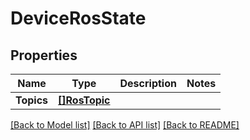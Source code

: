 # DeviceRosState

## Properties

Name | Type | Description | Notes
------------ | ------------- | ------------- | -------------
**Topics** | [**[]RosTopic**](RosTopic.md) |  | 

[[Back to Model list]](../README.md#documentation-for-models) [[Back to API list]](../README.md#documentation-for-api-endpoints) [[Back to README]](../README.md)



